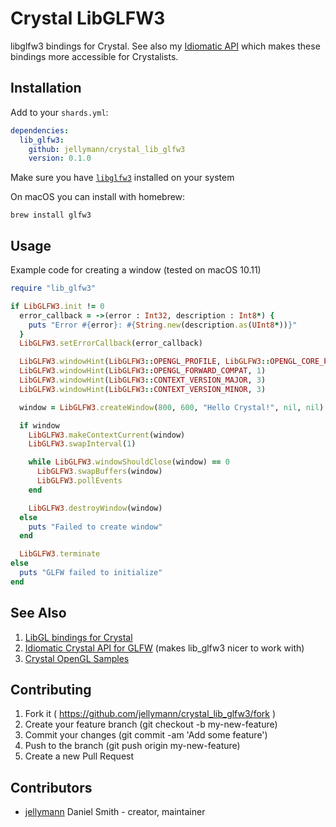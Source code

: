 # Crystal LibGLFW3

libglfw3 bindings for Crystal. See also my [Idiomatic API](https://github.com/jellymann/crystal_glfw) which makes these bindings more accessible for Crystalists.

## Installation

Add to your `shards.yml`:

```yaml
dependencies:
  lib_glfw3:
    github: jellymann/crystal_lib_glfw3
    version: 0.1.0
```

Make sure you have [`libglfw3`](http://www.glfw.org/download.html) installed on your system

On macOS you can install with homebrew:
```shell
brew install glfw3
```

## Usage

Example code for creating a window (tested on macOS 10.11)
```ruby
require "lib_glfw3"

if LibGLFW3.init != 0
  error_callback = ->(error : Int32, description : Int8*) {
    puts "Error #{error}: #{String.new(description.as(UInt8*))}"
  }
  LibGLFW3.setErrorCallback(error_callback)

  LibGLFW3.windowHint(LibGLFW3::OPENGL_PROFILE, LibGLFW3::OPENGL_CORE_PROFILE)
  LibGLFW3.windowHint(LibGLFW3::OPENGL_FORWARD_COMPAT, 1)
  LibGLFW3.windowHint(LibGLFW3::CONTEXT_VERSION_MAJOR, 3)
  LibGLFW3.windowHint(LibGLFW3::CONTEXT_VERSION_MINOR, 3)

  window = LibGLFW3.createWindow(800, 600, "Hello Crystal!", nil, nil)

  if window
    LibGLFW3.makeContextCurrent(window)
    LibGLFW3.swapInterval(1)

    while LibGLFW3.windowShouldClose(window) == 0
      LibGLFW3.swapBuffers(window)
      LibGLFW3.pollEvents
    end

    LibGLFW3.destroyWindow(window)
  else
    puts "Failed to create window"
  end

  LibGLFW3.terminate
else
  puts "GLFW failed to initialize"
end
```


## See Also

1. [LibGL bindings for Crystal](https://github.com/jellymann/crystal_lib_gl)
2. [Idiomatic Crystal API for GLFW](https://github.com/jellymann/crystal_glfw) (makes lib_glfw3 nicer to work with)
3. [Crystal OpenGL Samples](https://github.com/jellymann/crystal_opengl_samples)


## Contributing

1. Fork it ( https://github.com/jellymann/crystal_lib_glfw3/fork )
2. Create your feature branch (git checkout -b my-new-feature)
3. Commit your changes (git commit -am 'Add some feature')
4. Push to the branch (git push origin my-new-feature)
5. Create a new Pull Request

## Contributors

- [jellymann](https://github.com/jellymann) Daniel Smith - creator, maintainer

